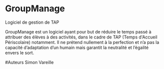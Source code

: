 # GroupManage
Logiciel de gestion de TAP

  GroupManage est un logiciel ayant pour but de réduire le temps passé à attribuer des élèves à des activités, dans le cadre de
  TAP (Temps d'Accueil Périscolaire) notamment. Il ne prétend nullement à la perfection et n’a pas la capacité d’adaptation d’un humain mais garantit la neutralité et l’égalité envers le sort.

#Auteurs
Simon Vareille
